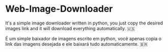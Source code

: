 # Web-Image-Downloader
It's a simple image downloader written in python, you just copy the desired images link and it will download everything automatically. 🇺🇸

É um simple baixador de imagens escrito em python,  você apenas copia o link das imagens desejada e ele baixará tudo automaticamente. 🇧🇷
